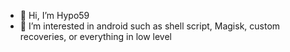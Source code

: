 - 👋 Hi, I’m Hypo59
- 👀 I’m interested in android such as shell script, Magisk, custom recoveries, or everything in low level

<!---
floconhome/floconhome is a ✨ special ✨ repository because its `README.md` (this file) appears on your GitHub profile.
You can click the Preview link to take a look at your changes.
--->
